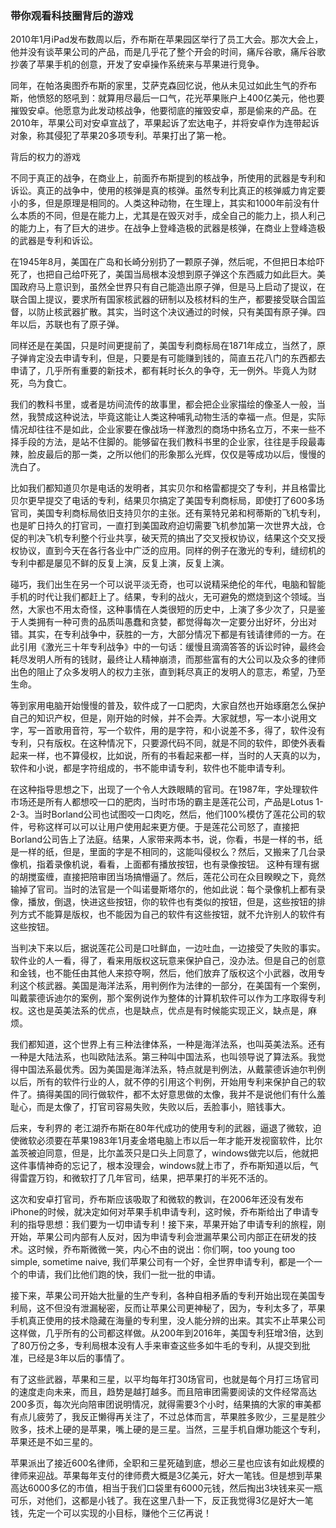 ### 带你观看科技圈背后的游戏
2010年1月iPad发布数周以后，乔布斯在苹果园区举行了员工大会。那次大会上，他并没有谈苹果公司的产品，而是几乎花了整个开会的时间，痛斥谷歌，痛斥谷歌抄袭了苹果手机的创意，开发了安卓操作系统来与苹果进行竞争。

同年，在帕洛奥图乔布斯的家里，艾萨克森回忆说，他从未见过如此生气的乔布斯，他愤怒的怒吼到：就算用尽最后一口气，花光苹果账户上400亿美元，他也要摧毁安卓。他愿意为此发动核战争，他要彻底的摧毁安卓，那是偷来的产品。在2010年，苹果公司对安卓宣战了，苹果起诉了宏达电子，并将安卓作为连带起诉对象，称其侵犯了苹果20多项专利。苹果打出了第一枪。

背后的权力的游戏

不同于真正的战争，在商业上，前面乔布斯提到的核战争，所使用的武器是专利和诉讼。真正的战争中，使用的核弹是真的核弹。虽然专利比真正的核弹威力肯定要小的多，但是原理是相同的。人类这种动物，在生理上，其实和1000年前没有什么本质的不同，但是在能力上，尤其是在毁灭对手，成全自己的能力上，损人利己的能力上，有了巨大的进步。在战争上登峰造极的武器是核弹，在商业上登峰造极的武器是专利和诉讼。

在1945年8月，美国在广岛和长崎分别扔了一颗原子弹，然后呢，不但把日本给吓死了，也把自己给吓死了，美国当局根本没想到原子弹这个东西威力如此巨大。美国政府马上意识到，虽然全世界只有自己能造出原子弹，但是马上启动了提议，在联合国上提议，要求所有国家核武器的研制以及核材料的生产，都要接受联合国监督，以防止核武器扩散。其实，当时这个决议通过的时候，只有美国有原子弹。四年以后，苏联也有了原子弹。

同样还是在美国，只是时间更提前了，美国专利商标局在1871年成立，当然了，原子弹肯定没去申请专利，但是，只要是有可能赚到钱的，简直五花八门的东西都去申请了，几乎所有重要的新技术，都有耗时长久的争夺，无一例外。毕竟人为财死，鸟为食亡。

我们的教科书里，或者是坊间流传的故事里，都会把企业家描绘的像圣人一般，当然，我赞成这种说法，毕竟这能让人类这种哺乳动物生活的幸福一点。但是，实际情况却往往不是如此，企业家要在像战场一样激烈的商场中扬名立万，不来一些不择手段的方法，是站不住脚的。能够留在我们教科书里的企业家，往往是手段最毒辣，脸皮最后的那一类，之所以他们的形象那么光辉，仅仅是等成功以后，慢慢的洗白了。

比如我们都知道贝尔是电话的发明者，其实贝尔和格雷都提交了专利，并且格雷比贝尔更早提交了电话的专利，结果贝尔搞定了美国专利商标局，即使打了600多场官司，美国专利商标局依旧支持贝尔的主张。还有莱特兄弟和柯蒂斯的飞机专利，也是旷日持久的打官司，一直打到美国政府迫切需要飞机参加第一次世界大战，仓促的判决飞机专利整个行业共享，破天荒的搞出了交叉授权协议，结果这个交叉授权协议，直到今天在各行各业中广泛的应用。同样的例子在激光的专利，缝纫机的专利中都是屡见不鲜的反复上演，反复上演，反复上演。

碰巧，我们出生在另一个可以说平淡无奇，也可以说精采绝伦的年代，电脑和智能手机的时代让我们都赶上了。结果，专利的战火，无可避免的燃烧到这个领域。当然，大家也不用太奇怪，这种事情在人类很短的历史中，上演了多少次了，只是鉴于人类拥有一种可贵的品质叫愚蠢和贪婪，都觉得每次一定要分出好坏，分出对错。其实，在专利战争中，获胜的一方，大部分情况下都是有钱请律师的一方。在此引用《激光三十年专利战争》中的一句话：缓慢且滴滴答答的诉讼时钟，最终会耗尽发明人所有的钱财，最终让人精神崩溃，而那些富有的大公司以及众多的律师出色的阻止了众多发明人的权力主张，直到耗尽真正的发明人的意志，希望，乃至生命。

等到家用电脑开始慢慢的普及，软件成了一口肥肉，大家自然也开始琢磨怎么保护自己的知识产权，但是，刚开始的时候，并不会弄。大家就想，写一本小说用文字，写一首歌用音符，写一个软件，用的是字符，和小说差不多，得了，软件没有专利，只有版权。在这种情况下，只要源代码不同，就是不同的软件，即使外表看起来一样，也不算侵权，比如说，所有的书看起来都一样，当时的人天真的以为，软件和小说，都是字符组成的，书不能申请专利，软件也不能申请专利。

在这种指导思想之下，出现了一个令人大跌眼睛的官司。在1987年，字处理软件市场还是所有人都想咬一口的肥肉，当时市场的霸主是莲花公司，产品是Lotus 1-2-3。当时Borland公司也试图咬一口肉吃，然后，他们100%模仿了莲花公司的软件，号称这样可以可以让用户使用起来更方便。于是莲花公司怒了，直接把Borland公司告上了法庭。结果，人家带来两本书，说，你看，书是一样的书，纸是一样的纸，但是，里面的字是不相同的，这能叫侵权么？然后，又搬来了几台录像机，指着录像机说，看看，上面都有播放按钮，也有录像按钮。 这种有理有据的胡搅蛮缠，直接把陪审团当场搞懵逼了。然后，莲花公司在众目睽睽之下，竟然输掉了官司。当时的法官是一个叫诺曼斯塔尔的，他如此说：每个录像机上都有录像，播放，倒退，快进这些按钮，你的软件也有类似的按钮，但是，这些按钮的排列方式不能算是版权，也不能因为自己的软件有这些按钮，就不允许别人的软件有这些按钮。

当判决下来以后，据说莲花公司是口吐鲜血，一边吐血，一边接受了失败的事实。软件业的人一看，得了，看来用版权这玩意来保护自己，没办法。但是自己的创意和金钱，也不能任由其他人来掠夺啊，然后，他们放弃了版权这个小武器，改用专利这个核武器。美国是海洋法系，用判例作为法律的一部分，在美国有一个案例，叫戴蒙德诉迪尔的案例，那个案例说作为整体的计算机软件可以作为工序取得专利权。这也是英美法系的优点，也是缺点，优点是有时候能实现正义，缺点是，麻烦。

我们都知道，这个世界上有三种法律体系，一种是海洋法系，也叫英美法系。还有一种是大陆法系，也叫欧陆法系。第三种叫中国法系，也叫领导说了算法系。我觉得中国法系最优秀。因为美国是海洋法系，特点就是判例法，从戴蒙德诉迪尔判例以后，所有的软件行业的人，就不停的引用这个判例，开始用专利来保护自己的软件了。搞得美国的同行做软件，都不太好意思做的太像，我并不是说他们有什么羞耻心，而是太像了，打官司容易失败，失败以后，丢脸事小，赔钱事大。

后来，专利界的  老江湖乔布斯在80年代成功的使用专利的武器，逼退了微软，迫使微软必须要在苹果1983年1月麦金塔电脑上市以后一年才能开发视窗软件，比尔盖茨被迫同意，但是，比尔盖茨只是口头上同意了，windows做完以后，他就把这件事情神奇的忘记了，根本没理会，windows就上市了，乔布斯知道以后，气得雷霆万钧，和微软打了几年官司，结果，把苹果打的半死不活的。

这次和安卓打官司，乔布斯应该吸取了和微软的教训，在2006年还没有发布iPhone的时候，就决定如何对苹果手机申请专利，这时候，乔布斯给出了申请专利的指导思想：我们要为一切申请专利！接下来，苹果开始了申请专利的旅程，刚开始，苹果公司内部有人反对，因为申请专利会泄漏苹果公司内部正在研发的技术。这时候，乔布斯微微一笑，内心不由的说出：你们啊，too young too simple, sometime naive, 我们苹果公司有一个好，全世界申请专利，都是一个一个的申请，我们比他们跑的快，我们一批一批的申请。

接下来，苹果公司开始大批量的生产专利，各种自相矛盾的专利开始出现在美国专利局，这不但没有泄漏秘密，反而让苹果公司更神秘了，因为，专利太多了，苹果手机真正使用的技术隐藏在海量的专利里，没人能分辨的出来。其实不止苹果公司这样做，几乎所有的公司都这样做。从200年到2016年，美国专利狂增3倍，达到了80万份之多，专利局根本没有人手来审查这些多如牛毛的专利，从提交到批准，已经是3年以后的事情了。

有了这些武器，苹果和三星，以平均每年打30场官司，也就是每个月打三场官司的速度走向未来，而且，趋势是越打越多。而且陪审团需要阅读的文件经常高达200多页，每次光向陪审团说明情况，就得需要3个小时，结果搞的大家的审美都有点儿疲劳了，我反正懒得再关注了，不过总体而言，苹果胜多败少，三星是胜少败多，技术上硬的是苹果，嘴上硬的是三星。当然，三星手机自爆功能这个专利，苹果还是不如三星的。

苹果派出了接近600名律师，全职和三星死磕到底，想必三星也应该有如此规模的律师来迎战。苹果每年支付的律师费大概是3亿美元，好大一笔钱。但是想到苹果高达6000多亿的市值，相当于我们口袋里有6000元钱，然后掏出3块钱来买一瓶可乐，对他们，这都是小钱了。我在这里八卦一下，反正我觉得3亿是好大一笔钱，先定一个可以实现的小目标，赚他个三亿再说！

